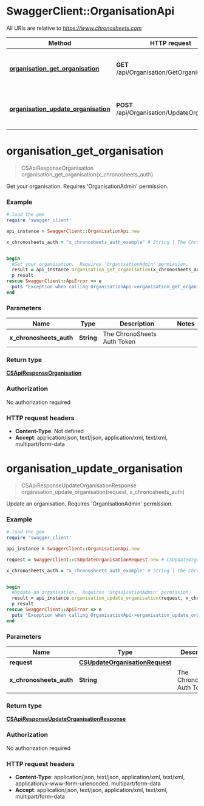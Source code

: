# SwaggerClient::OrganisationApi

All URIs are relative to *https://www.chronosheets.com*

Method | HTTP request | Description
------------- | ------------- | -------------
[**organisation_get_organisation**](OrganisationApi.md#organisation_get_organisation) | **GET** /api/Organisation/GetOrganisation | Get your organisation.  Requires &#39;OrganisationAdmin&#39; permission.
[**organisation_update_organisation**](OrganisationApi.md#organisation_update_organisation) | **POST** /api/Organisation/UpdateOrganisation | Update an organisation.  Requires &#39;OrganisationAdmin&#39; permission.


# **organisation_get_organisation**
> CSApiResponseOrganisation organisation_get_organisation(x_chronosheets_auth)

Get your organisation.  Requires 'OrganisationAdmin' permission.

### Example
```ruby
# load the gem
require 'swagger_client'

api_instance = SwaggerClient::OrganisationApi.new

x_chronosheets_auth = "x_chronosheets_auth_example" # String | The ChronoSheets Auth Token


begin
  #Get your organisation.  Requires 'OrganisationAdmin' permission.
  result = api_instance.organisation_get_organisation(x_chronosheets_auth)
  p result
rescue SwaggerClient::ApiError => e
  puts "Exception when calling OrganisationApi->organisation_get_organisation: #{e}"
end
```

### Parameters

Name | Type | Description  | Notes
------------- | ------------- | ------------- | -------------
 **x_chronosheets_auth** | **String**| The ChronoSheets Auth Token | 

### Return type

[**CSApiResponseOrganisation**](CSApiResponseOrganisation.md)

### Authorization

No authorization required

### HTTP request headers

 - **Content-Type**: Not defined
 - **Accept**: application/json, text/json, application/xml, text/xml, multipart/form-data



# **organisation_update_organisation**
> CSApiResponseUpdateOrganisationResponse organisation_update_organisation(request, x_chronosheets_auth)

Update an organisation.  Requires 'OrganisationAdmin' permission.

### Example
```ruby
# load the gem
require 'swagger_client'

api_instance = SwaggerClient::OrganisationApi.new

request = SwaggerClient::CSUpdateOrganisationRequest.new # CSUpdateOrganisationRequest | 

x_chronosheets_auth = "x_chronosheets_auth_example" # String | The ChronoSheets Auth Token


begin
  #Update an organisation.  Requires 'OrganisationAdmin' permission.
  result = api_instance.organisation_update_organisation(request, x_chronosheets_auth)
  p result
rescue SwaggerClient::ApiError => e
  puts "Exception when calling OrganisationApi->organisation_update_organisation: #{e}"
end
```

### Parameters

Name | Type | Description  | Notes
------------- | ------------- | ------------- | -------------
 **request** | [**CSUpdateOrganisationRequest**](CSUpdateOrganisationRequest.md)|  | 
 **x_chronosheets_auth** | **String**| The ChronoSheets Auth Token | 

### Return type

[**CSApiResponseUpdateOrganisationResponse**](CSApiResponseUpdateOrganisationResponse.md)

### Authorization

No authorization required

### HTTP request headers

 - **Content-Type**: application/json, text/json, application/xml, text/xml, application/x-www-form-urlencoded, multipart/form-data
 - **Accept**: application/json, text/json, application/xml, text/xml, multipart/form-data



